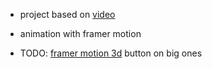 - project based on [video](https://www.youtube.com/watch?v=FkowOdMjvYo&list=PLMw0JQBo7HfqY9t3zlwHNbRIOV_gt1_pX&index=52)


- animation with framer motion

- TODO: [framer motion 3d](https://www.framer.com/motion/three-introduction/) button on big ones